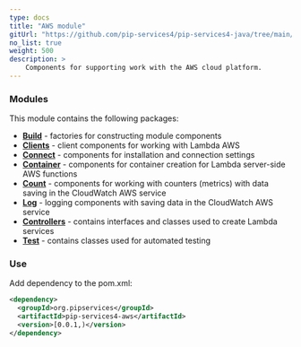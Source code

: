 ```yaml
---
type: docs
title: "AWS module"
gitUrl: "https://github.com/pip-services4/pip-services4-java/tree/main/pip-services4-aws-java"
no_list: true
weight: 500
description: > 
    Components for supporting work with the AWS cloud platform.
---
```



### Modules

This module contains the following packages:

- [**Build**](build) - factories for constructing module components
- [**Clients**](clients) - client components for working with Lambda AWS
- [**Connect**](connect) - components for installation and connection settings
- [**Container**](containers) - components for container creation for Lambda server-side AWS functions
- [**Count**](count) - components for working with counters (metrics) with data saving in the CloudWatch AWS service
- [**Log**](log) - logging components with saving data in the CloudWatch AWS service
- [**Controllers**](controllers) - contains interfaces and classes used to create Lambda services
- [**Test**](test) - contains classes used for automated testing

### Use
Add dependency to the pom.xml:
```xml
<dependency>
  <groupId>org.pipservices</groupId>
  <artifactId>pip-services4-aws</artifactId>
  <version>[0.0.1,)</version>
</dependency>
```


